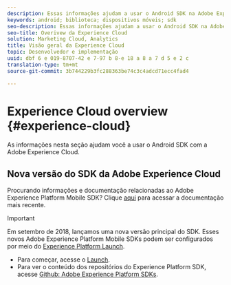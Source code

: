 ```yaml
---
description: Essas informações ajudam a usar o Android SDK na Adobe Experience Cloud.
keywords: android; biblioteca; dispositivos móveis; sdk
seo-description: Essas informações ajudam a usar o Android SDK na Adobe Experience Cloud.
seo-title: Overivew da Experience Cloud
solution: Marketing Cloud, Analytics
title: Visão geral da Experience Cloud
topic: Desenvolvedor e implementação
uuid: dbf 6 e 019-8707-42 e 7-97 b 8-e 18 a 8 a 7 d 5 e 2 c
translation-type: tm+mt
source-git-commit: 3b744229b3fc288363be74c3c4adcd71ecc4fad4

---
```



# Experience Cloud overview {#experience-cloud}

As informações nesta seção ajudam você a usar o Android SDK com a Adobe Experience Cloud.

## Nova versão do SDK da Adobe Experience Cloud

Procurando informações e documentação relacionadas ao Adobe Experience Platform Mobile SDK? Clique [aqui](https://aep-sdks.gitbook.io/docs/) para acessar a documentação mais recente.

>[!IMPORTANT]
>
>Em setembro de 2018, lançamos uma nova versão principal do SDK. Esses novos Adobe Experience Platform Mobile SDKs podem ser configurados por meio do [Experience Platform Launch](https://www.adobe.com/experience-platform/launch.html).

* Para começar, acesse o [Launch](https://launch.adobe.com/).
* Para ver o conteúdo dos repositórios do Experience Platform SDK, acesse [Github: Adobe Experience Platform SDKs](https://github.com/Adobe-Marketing-Cloud/acp-sdks).
